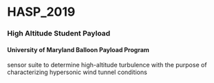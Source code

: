 # HASP_2019

### High Altitude Student Payload

#### University of Maryland Balloon Payload Program

sensor suite to determine high-altitude turbulence with the purpose of characterizing hypersonic wind tunnel conditions
